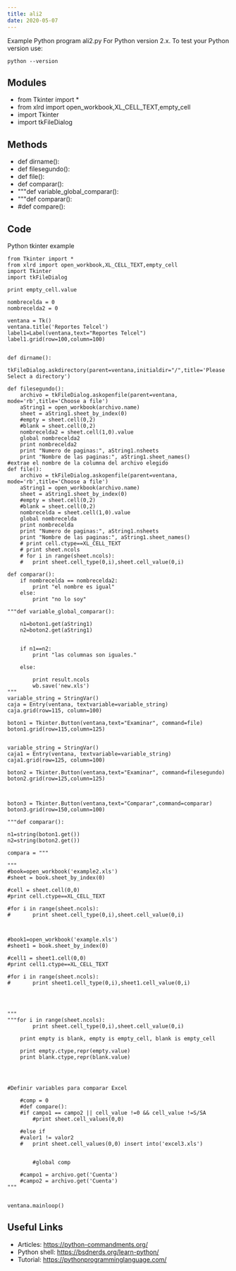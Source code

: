 ```yaml
---
title: ali2
date: 2020-05-07
---
```

Example Python program ali2.py
For Python version 2.x.
To test your Python version use:

    python --version

## Modules

* from Tkinter import *
* from xlrd import open_workbook,XL_CELL_TEXT,empty_cell
* import Tkinter
* import tkFileDialog

## Methods

* def dirname(): 
* def filesegundo():
* def file(): 
* def comparar():
* """def variable_global_comparar():
* """def comparar():
* 	#def compare():

## Code

Python tkinter example

    from Tkinter import *
    from xlrd import open_workbook,XL_CELL_TEXT,empty_cell
    import Tkinter
    import tkFileDialog
    
    print empty_cell.value
    
    nombrecelda = 0
    nombrecelda2 = 0
    
    ventana = Tk()
    ventana.title('Reportes Telcel')
    label1=Label(ventana,text="Reportes Telcel")
    label1.grid(row=100,column=100)
    
    
    def dirname(): 
    	tkFileDialog.askdirectory(parent=ventana,initialdir="/",title='Please Select a directory')
    
    def filesegundo():
    	archivo = tkFileDialog.askopenfile(parent=ventana, mode='rb',title='Choose a file')
    	aString1 = open_workbook(archivo.name)
    	sheet = aString1.sheet_by_index(0)
    	#empty = sheet.cell(0,2)
    	#blank = sheet.cell(0,2)
    	nombrecelda2 = sheet.cell(1,0).value
    	global nombrecelda2
    	print nombrecelda2
    	print "Numero de paginas:", aString1.nsheets
    	print "Nombre de las paginas:", aString1.sheet_names()
    #extrae el nombre de la columna del archivo elegido
    def file(): 
    	archivo = tkFileDialog.askopenfile(parent=ventana, mode='rb',title='Choose a file')
    	aString1 = open_workbook(archivo.name)
    	sheet = aString1.sheet_by_index(0)
    	#empty = sheet.cell(0,2)
    	#blank = sheet.cell(0,2)
    	nombrecelda = sheet.cell(1,0).value
    	global nombrecelda
    	print nombrecelda
    	print "Numero de paginas:", aString1.nsheets
    	print "Nombre de las paginas:", aString1.sheet_names()
    	# print cell.ctype==XL_CELL_TEXT
    	# print sheet.ncols
    	# for i in range(sheet.ncols):
    	# 	print sheet.cell_type(0,i),sheet.cell_value(0,i)
    
    def comparar():
    	if nombrecelda == nombrecelda2:
    		print "el nombre es igual"
    	else:
    		print "no lo soy"
    
    """def variable_global_comparar():
    
    	n1=boton1.get(aString1)
    	n2=boton2.get(aString1)
    
    
    	if n1==n2:
    		print "las columnas son iguales."
    
    	else:
    
    		print result.ncols
    		wb.save('new.xls')
    """
    variable_string = StringVar()
    caja = Entry(ventana, textvariable=variable_string)
    caja.grid(row=115, column=100)
    
    boton1 = Tkinter.Button(ventana,text="Examinar", command=file)
    boton1.grid(row=115,column=125)
    
    
    variable_string = StringVar()
    caja1 = Entry(ventana, textvariable=variable_string)
    caja1.grid(row=125, column=100)
    
    boton2 = Tkinter.Button(ventana,text="Examinar", command=filesegundo)
    boton2.grid(row=125,column=125)
    
    
    
    boton3 = Tkinter.Button(ventana,text="Comparar",command=comparar)
    boton3.grid(row=150,column=100)
    
    """def comparar():
    
    n1=string(boton1.get())
    n2=string(boton2.get())
    
    compara = """
    
    """
    #book=open_workbook('example2.xls')
    #sheet = book.sheet_by_index(0)
    
    #cell = sheet.cell(0,0)
    #print cell.ctype==XL_CELL_TEXT
    
    #for i in range(sheet.ncols):
    #		print sheet.cell_type(0,i),sheet.cell_value(0,i)
    
    
    
    #book1=open_workbook('example.xls')
    #sheet1 = book.sheet_by_index(0)
    
    #cell1 = sheet1.cell(0,0)
    #print cell1.ctype==XL_CELL_TEXT
    
    #for i in range(sheet.ncols):
    #		print sheet1.cell_type(0,i),sheet1.cell_value(0,i)
    
    
    
    
    """
    """for i in range(sheet.ncols):
    		print sheet.cell_type(0,i),sheet.cell_value(0,i)
    
    	print empty is blank, empty is empty_cell, blank is empty_cell
    	
    	print empty.ctype,repr(empty.value)
    	print blank.ctype,repr(blank.value)
    
    
    
    
    #Definir variables para comparar Excel
    	
    	#comp = 0	
    	#def compare():
    	#if campo1 == campo2 || cell_value !=0 && cell_value !=S/SA
    		#print sheet.cell_values(0,0)
    
    	#else if 
    	#valor1 != valor2
    	#	print sheet.cell_values(0,0) insert into('excel3.xls')		
    
    		
    		#global comp
    
    	#campo1 = archivo.get('Cuenta')
    	#campo2 = archivo.get('Cuenta')
    """
    
    
    ventana.mainloop()
    

## Useful Links

- Articles: https://python-commandments.org/
- Python shell: https://bsdnerds.org/learn-python/
- Tutorial: https://pythonprogramminglanguage.com/
